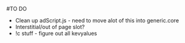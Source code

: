 #TO DO

- Clean up adScript.js - need to move alot of this into generic.core
- Interstitial/out of page slot?
- !c stuff - figure out all kevyalues